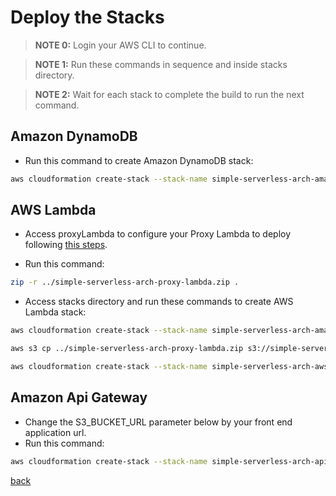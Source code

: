 # Deploy the Stacks
>__NOTE 0:__ Login your AWS CLI to continue.

>__NOTE 1:__ Run these commands in sequence and inside stacks directory.

>__NOTE 2:__ Wait for each stack to complete the build to run the next command.

## Amazon DynamoDB
- Run this command to create Amazon DynamoDB stack:
```bash
aws cloudformation create-stack --stack-name simple-serverless-arch-amazon-dynamodb --template-body file://$(pwd)/amazon-dynamodb.yaml
```

## AWS Lambda
- Access proxyLambda to configure your Proxy Lambda to deploy following [this steps](../proxyLambda/README.md).

- Run this command:
```bash
zip -r ../simple-serverless-arch-proxy-lambda.zip .
```

- Access stacks directory and run these commands to create AWS Lambda stack:

```bash
aws cloudformation create-stack --stack-name simple-serverless-arch-amazon-s3-bucket --template-body file://$(pwd)/amazon-s3-bucket.yaml
```

```bash
aws s3 cp ../simple-serverless-arch-proxy-lambda.zip s3://simple-serverless-arch-amazon-s3-bucket-proxy-lambda
```

```bash
aws cloudformation create-stack --stack-name simple-serverless-arch-aws-lambda --template-body file://$(pwd)/aws-lambda.yaml --capabilities CAPABILITY_NAMED_IAM
```

## Amazon Api Gateway
- Change the S3_BUCKET_URL parameter below by your front end application url.
- Run this command:
```bash
aws cloudformation create-stack --stack-name simple-serverless-arch-api-gateway --template-body file://$(pwd)/amazon-api-gateway.yaml --parameters ParameterKey=AllowCorsForWhatOrigin,ParameterValue=S3_BUCKET_URL ParameterKey=DeployStage,ParameterValue=dev
```

[back](../README.md)